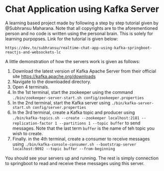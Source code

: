 # Chat Application using Kafka Server

A learning based project made by following a step by step tutorial given by @Subhransu Maharana. Note that all copyrights are to the aforementioned person
and no code is written using the personal brain. This is solely for learning purpopses. Link for the tutorial is given below:

`https://dev.to/subhransu/realtime-chat-app-using-kafka-springboot-reactjs-and-websockets-lc`

A little demonstration of how the servers work is given as follows:

1. Download the latest version of Kafka Apache Server from their official site <a>https://kafka.apache.org/downloads</a>
2. Navigate to the downloaded directory.
3. Open 4 terminals.
4. In the 1st terminal, start the zookeeper using the command
`./bin/zookeeper-server-start.sh config/zookeeper.properties`
5. In the 2nd terminal, start the Kafka server using `./bin/kafka-server-start.sh config/server.properties`
6. In the 3rd terminal, create a Kafka topic and producer using `./bin/kafka-topics.sh --create --zookeeper localhost:2181 --replication-factor 1 --partitions 1 --topic buffer` to send messages. Note that the last term `buffer` is the name  of teh topic you wish to create.
7. Finally. in the 4th terminal, create a consumer to receive messages using `./bin/kafka-console-consumer.sh --bootstrap-server localhost:9092 --topic buffer --from-beginning`

You should see your servers up and running. The rest is simply connection to springboot to read and receive these messages using this server.
